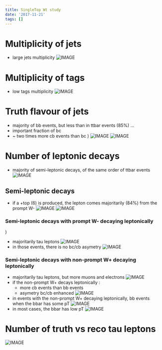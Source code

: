 ```yaml
---
title: SingleTop Wt study
date: '2017-11-21'
tags: []
---
```

# Multiplicity of jets
* large jets multiplicity
![IMAGE](/images/q/5BA43D224C1D0FD1D919002CD9B612BA.jpg)
# Multiplicity of tags
* low tags multiplicity
![IMAGE](/images/q/7139CC1302A0C62B010B2C966AE1ED00.jpg)
# Truth flavour of jets
* majority of bb events, but less than in ttbar events (85%) ...
* important fraction of bc
* ~ two times more cb events than bc
)
![IMAGE](/images/q/341556BE6422221ECA75DCA7005372F0.jpg)
![IMAGE](/images/q/3B68A6A7D2513135E705D79603E5E5EC.jpg)
# Number of leptonic decays
* majority of semi-leptonic decays, of the same order of ttbar events
![IMAGE](/images/q/E75B788B041D1F06D1699E686BC1C2CC.jpg)
## Semi-leptonic decays
* if a +top (6) is produced, the lepton comes majoritarily (84%) from the prompt W-
![IMAGE](/images/q/2876F2481E24BE46FC9C1C807719BDD8.jpg)
![IMAGE](/images/q/CE1FA5825753D62955ECA744B57D33E3.jpg)
### Semi-leptonic decays with prompt W- decaying leptonically
)
* majoritarily tau leptons
![IMAGE](/images/q/C4454177082BFB1D1C5302327CCF58A2.jpg)
* in those events, there is no bc/cb asymetry
![IMAGE](/images/q/FECC1F98176A3552DA7669A926B111FF.jpg)
### Semi-leptonic decays with non-prompt W+ decaying leptonically
* majoritarily tau leptons, but more muons and electrons
![IMAGE](/images/q/B5F9EAFF460E9266C69C1B976CF211FB.jpg)
* if the non-prompt W+ decays leptonically :
  * more cb events than bb events
  * asymetry bc/cb enhanced
![IMAGE](/images/q/19A33C11CC89CE9268165F34590F6A8A.jpg)
* in events with the non-prompt W+ decaying leptonically, bb events when the bbar has some pT
![IMAGE](/images/q/AF4F022426E79558ABF976499D6D4FFC.jpg)
* in most cases, the bbar has low pT
![IMAGE](/images/q/37D945FEE5EBA0F247B82D30CAD0FA9F.jpg)
# Number of truth vs reco tau leptons
![IMAGE](/images/q/AE7607A0962B2D6789278B90B14D46EF.jpg)
